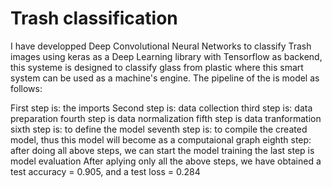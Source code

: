 # Trash classification

I have developped Deep Convolutional Neural Networks to classify Trash images using keras as a Deep Learning library with Tensorflow as backend, this systeme is designed to classify glass from plastic where this smart system can be used as a machine's engine.  The pipeline of the is model as follows:

First step is: the imports
Second step is: data collection
third step is: data preparation
fourth step is data normalization
fifth step is data tranformation
sixth step is: to define the model
seventh step is: to compile the created model, thus this model will become as a computaional graph
eighth step: after doing all above steps, we can start the model training
the last step is model evaluation
After aplying only all the above steps, we have obtained a test accuracy = 0.905, and a test loss = 0.284
